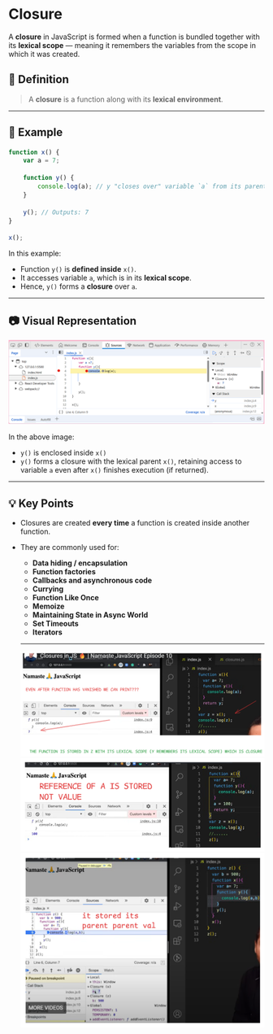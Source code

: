 # Closure

A **closure** in JavaScript is formed when a function is bundled together with its **lexical scope** — meaning it remembers the variables from the scope in which it was created.

## 🔹 Definition
> A **closure** is a function along with its **lexical environment**.

---

## 📌 Example

```js
function x() {
    var a = 7;

    function y() {
        console.log(a); // y "closes over" variable `a` from its parent scope
    }

    y(); // Outputs: 7
}

x();
```

In this example:
- Function `y()` is **defined inside** `x()`.
- It accesses variable `a`, which is in its **lexical scope**.
- Hence, `y()` forms a **closure** over `a`.

---

## 📷 Visual Representation

![alt text](./images/image9.png)

In the above image:
- `y()` is enclosed inside `x()`
- `y()` forms a closure with the lexical parent `x()`, retaining access to variable `a` even after `x()` finishes execution (if returned).

---

## 💡 Key Points

- Closures are created **every time** a function is created inside another function.
- They are commonly used for:
  - **Data hiding / encapsulation**
  - **Function factories**
  - **Callbacks and asynchronous code**
  - **Currying**
  - **Function Like Once**
  - **Memoize**
  - **Maintaining State in Async World**
  - **Set Timeouts**
  - **Iterators**
  



  ----
  ![alt text](./images/Closure1.png)
  ![alt text](./images/Closure2.png)
  ![alt text](./images/Closure3.png)
